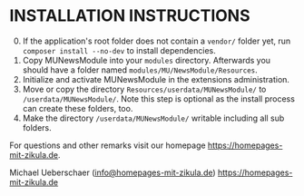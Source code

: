 # INSTALLATION INSTRUCTIONS

0. If the application's root folder does not contain a `vendor/` folder yet, run `composer install --no-dev` to install dependencies.
1. Copy MUNewsModule into your `modules` directory. Afterwards you should have a folder named `modules/MU/NewsModule/Resources`.
2. Initialize and activate MUNewsModule in the extensions administration.
3. Move or copy the directory `Resources/userdata/MUNewsModule/` to `/userdata/MUNewsModule/`.
   Note this step is optional as the install process can create these folders, too.
4. Make the directory `/userdata/MUNewsModule/` writable including all sub folders.

For questions and other remarks visit our homepage https://homepages-mit-zikula.de.

Michael Ueberschaer (info@homepages-mit-zikula.de)
https://homepages-mit-zikula.de
